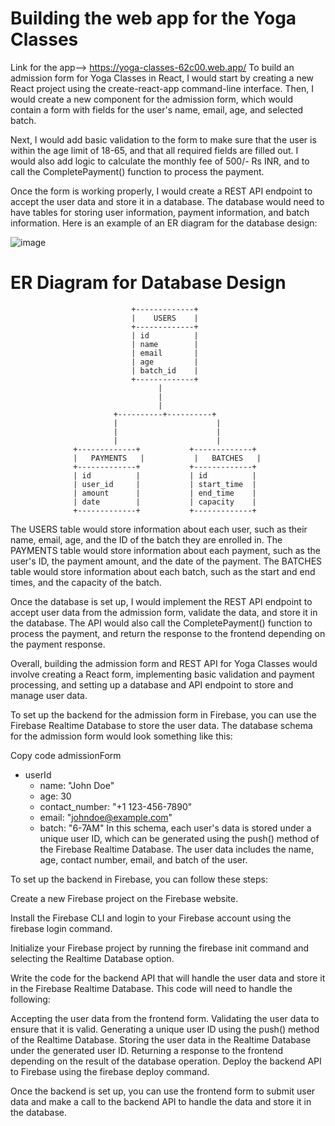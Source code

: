#                                                Building the web app for the Yoga Classes

Link for the app--> https://yoga-classes-62c00.web.app/
To build an admission form for Yoga Classes in React, I would start by creating a new React project using the create-react-app command-line interface. Then, I would create a new component for the admission form, which would contain a form with fields for the user's name, email, age, and selected batch.

Next, I would add basic validation to the form to make sure that the user is within the age limit of 18-65, and that all required fields are filled out. I would also add logic to calculate the monthly fee of 500/- Rs INR, and to call the CompletePayment() function to process the payment.

Once the form is working properly, I would create a REST API endpoint to accept the user data and store it in a database. The database would need to have tables for storing user information, payment information, and batch information. Here is an example of an ER diagram for the database design:

![image](https://user-images.githubusercontent.com/101920516/207139718-2599ddee-b30e-46e3-b2c7-de3a64a4a196.png)


#                                                      ER Diagram for Database Design

                               +-------------+
                               |    USERS    |
                               +-------------+
                               | id          |
                               | name        |
                               | email       |
                               | age         |
                               | batch_id    |
                               +-------------+
                                     |
                                     |
                                     |
                           +----------+----------+
                           |                      |
                           |                      |
                           |                      |
                  +-------------+           +-------------+
                  |   PAYMENTS   |           |   BATCHES   |
                  +-------------+           +-------------+
                  | id          |           | id          |
                  | user_id     |           | start_time  |
                  | amount      |           | end_time    |
                  | date        |           | capacity    |
                  +-------------+           +-------------+
The USERS table would store information about each user, such as their name, email, age, and the ID of the batch they are enrolled in. The PAYMENTS table would store information about each payment, such as the user's ID, the payment amount, and the date of the payment. The BATCHES table would store information about each batch, such as the start and end times, and the capacity of the batch.

Once the database is set up, I would implement the REST API endpoint to accept user data from the admission form, validate the data, and store it in the database. The API would also call the CompletePayment() function to process the payment, and return the response to the frontend depending on the payment response.

Overall, building the admission form and REST API for Yoga Classes would involve creating a React form, implementing basic validation and payment processing, and setting up a database and API endpoint to store and manage user data.



To set up the backend for the admission form in Firebase, you can use the Firebase Realtime Database to store the user data. The database schema for the admission form would look something like this:

Copy code
admissionForm
  - userId
    - name: "John Doe"
    - age: 30
    - contact_number: "+1 123-456-7890"
    - email: "johndoe@example.com"
    - batch: "6-7AM"
In this schema, each user's data is stored under a unique user ID, which can be generated using the push() method of the Firebase Realtime Database. The user data includes the name, age, contact number, email, and batch of the user.

To set up the backend in Firebase, you can follow these steps:

Create a new Firebase project on the Firebase website.

Install the Firebase CLI and login to your Firebase account using the firebase login command.

Initialize your Firebase project by running the firebase init command and selecting the Realtime Database option.

Write the code for the backend API that will handle the user data and store it in the Firebase Realtime Database. This code will need to handle the following:

Accepting the user data from the frontend form.
Validating the user data to ensure that it is valid.
Generating a unique user ID using the push() method of the Realtime Database.
Storing the user data in the Realtime Database under the generated user ID.
Returning a response to the frontend depending on the result of the database operation.
Deploy the backend API to Firebase using the firebase deploy command.

Once the backend is set up, you can use the frontend form to submit user data and make a call to the backend API to handle the data and store it in the database.
